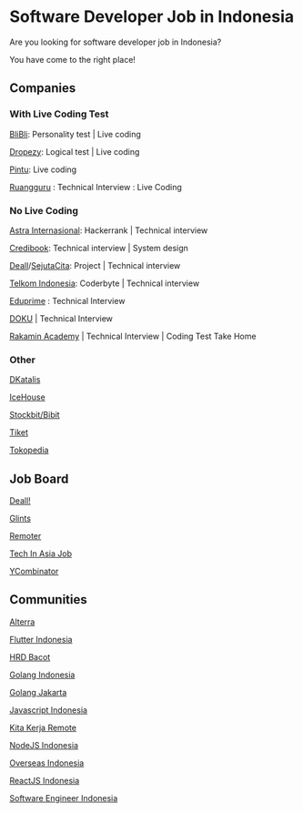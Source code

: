 # Software Developer Job in Indonesia

Are you looking for software developer job in Indonesia? 

You have come to the right place!

## Companies
### With Live Coding Test

[BliBli](https://careers.blibli.com/): Personality test | Live coding

[Dropezy](https://www.linkedin.com/company/dropezy/jobs/): Logical test | Live coding

[Pintu](https://careers.pintu.co.id/): Live coding

[Ruangguru](https://career.ruangguru.com/) : Technical Interview : Live Coding

### No Live Coding

[Astra Internasional](https://career.astra.co.id/): Hackerrank | Technical interview

[Credibook](https://credibook.com/career/): Technical interview | System design

[Deall](https://usedeall.com/career)/[SejutaCita](https://sejutacita.id/career): Project | Technical interview

[Telkom Indonesia](https://recruitmentdigital.telkom.co.id/): Coderbyte | Technical interview

[Eduprime](https://www.eduprime.co.id/) : Technical Interview

[DOKU](https://www.doku.com/) | Technical Interview

[Rakamin Academy](https://rakamin.com) | Technical Interview | Coding Test Take Home

### Other 

[DKatalis](https://www.dkatalis.co/jobs)

[IceHouse](https://icehousecorp.com/careers/)

[Stockbit/Bibit](https://apply.workable.com/stockbit/)

[Tiket](https://www.tiket.com/careers/)

[Tokopedia](https://www.tokopedia.com/careers/)

## Job Board

[Deall!](https://usedeall.com/)

[Glints](https://glints.com)

[Remoter](https://remoter.id/)

[Tech In Asia Job](https://www.techinasia.com/jobs)

[YCombinator](https://www.workatastartup.com/)

## Communities

[Alterra](https://t.me/Forum_Altaid)

[Flutter Indonesia](https://t.me/flutter_id)

[HRD Bacot](https://t.me/hrdbacot)

[Golang Indonesia](https://t.me/golangID)

[Golang Jakarta](https://t.me/gophers_id)

[Javascript Indonesia](https://t.me/js_id)

[Kita Kerja Remote](https://discord.gg/j4Ku4wbc)

[NodeJS Indonesia](https://t.me/nodejsid)

[Overseas Indonesia](https://discord.gg/7qrq3ag4)

[ReactJS Indonesia](https://t.me/react_idn)

[Software Engineer Indonesia](https://t.me/soft_eng_id)
